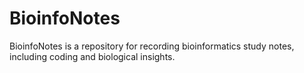 # BioinfoNotes
BioinfoNotes is a repository for recording bioinformatics study notes, including coding and biological insights.
